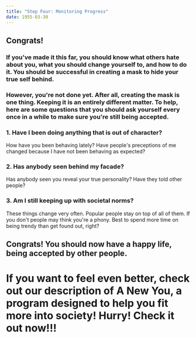 ```yaml
---
title: "Step Four: Monitoring Progress"
date: 1955-03-30
---
```


## Congrats!
### If you've made it this far, you should know what others hate about you, what you should change yourself to, and how to do it. You should be successful in creating a mask to hide your true self behind.

### However, you're not done yet. After all, creating the mask is one thing. Keeping it is an entirely different matter. To help, here are some questions that you should ask yourself every once in a while to make sure you're still being accepted.

### 1. Have I been doing anything that is out of character?
How have you been behaving lately? Have people's preceptions of me changed because I have not been behaving as expected?

### 2. Has anybody seen behind my facade?
Has anybody seen you reveal your true personality? Have they told other people? 

### 3. Am I still keeping up with societal norms?
These things change very often. Popular people stay on top of all of them. If you don't people may think you're a phony. Best to spend more time on being trendy than get found out, right?

## Congrats! You should now have a happy life, being accepted by other people.
# If you want to feel even better, check out our description of A New You, a program designed to help you fit more into society! **Hurry! Check it out now!!!**
